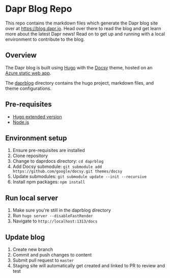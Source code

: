 # Dapr Blog Repo

This repo contains the markdown files which generate the Dapr blog site over at https://blog.dapr.io. Head over there to read the blog and get learn more about the latest Dapr news! Read on to get up and running with a local environment to contribute to the blog.

## Overview

The Dapr blog is built using [Hugo](https://gohugo.io/) with the [Docsy](https://docsy.dev) theme, hosted on an [Azure static web app](https://docs.microsoft.com/en-us/azure/static-web-apps/overview).

The [daprblog](./daprblog) directory contains the hugo project, markdown files, and theme configurations.

## Pre-requisites

- [Hugo extended version](https://gohugo.io/getting-started/installing)
- [Node.js](https://nodejs.org/en/)

## Environment setup

1. Ensure pre-requisites are installed
1. Clone repository
1. Change to daprdocs directory: `cd daprblog`
1. Add Docsy submodule: `git submodule add https://github.com/google/docsy.git themes/docsy`
1. Update submodules: `git submodule update --init --recursive`
1. Install npm packages: `npm install`

## Run local server
1. Make sure you're still in the daprblog directory
1. Run `hugo server --disableFastRender`
1. Navigate to `http://localhost:1313/docs`

## Update blog
1. Create new branch
1. Commit and push changes to content
1. Submit pull request to `master`
1. Staging site will automatically get created and linked to PR to review and test
